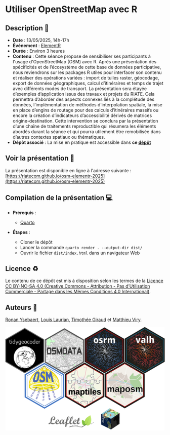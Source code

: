 # Utiliser OpenStreetMap avec R

## Description :memo:

- **Date** : 13/05/2025, 14h-17h  
- **Évènement** : [ElementR](https://elementr.gitpages.huma-num.fr/website/apropos.html)   
- **Durée** : Environ 3 heures
- **Contenu** : Cette séance propose de sensibiliser ses participants à l'usage d'OpenStreetMap (OSM) avec R. Après une présentation des spécificités et de l’écosystème de cette base de données participative, nous reviendrons sur les packages R utiles pour interfacer son contenu et réaliser des opérations variées : import de tuiles raster, géocodage, export de données géographiques, calcul d’itinéraires et temps de trajet avec différents modes de transport. La présentation sera étayée d’exemples d’application issus des travaux et projets du RIATE. Cela permettra d’aborder des aspects connexes liés à la complétude des données, l’implémentation de méthodes d’interpolation spatiale, la mise en place d’engins de routage pour des calculs d’itinéraires massifs ou encore la création d’indicateurs d’accessibilité dérivés de matrices origine-destination. Cette intervention se conclura par la présentation d’une chaîne de traitements reproductible qui résumera les éléments abordés durant la séance et qui pourra utilement être remobilisée dans d’autres contextes spatiaux ou thématiques.
- **Dépôt associé** : La mise en pratique est accessible dans **ce [dépôt](https://github.com/riatecom/osm-elementr-2025-application)**

## Voir la présentation :book:

La présentation est disponible en ligne à l'adresse suivante : [https://riatecom.github.io/osm-elementr-2025](https://riatecom.github.io/osm-elementr-2025)


## Compilation de la présentation :computer:

- **Prérequis** :
    - [Quarto](https://quarto.org)

- **Étapes** :
    - Cloner le dépôt
    - Lancer la commande `quarto render . --output-dir dist/`
    - Ouvrir le fichier `dist/index.html` dans un navigateur Web

## Licence :recycle:

Le contenu de ce dépôt est mis à disposition selon les termes de la [Licence CC BY-NC-SA 4.0 (Creative Commons - Attribution - Pas d’Utilisation Commerciale - Partage dans les Mêmes Conditions 4.0 International)](https://creativecommons.org/licenses/by-nc-sa/4.0/deed.fr).


## Auteurs :bust_in_silhouette:

[Ronan Ysebaert](https://github.com/rysebaert), [Louis Laurian](https://github.com/louislrn), [Timothée Giraud](https://github.com/rCarto) et [Matthieu Viry](https://github.com/mthh).


![](img/r_packages.png)
